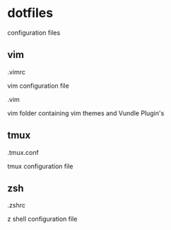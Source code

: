 # dotfiles
configuration files


## vim

.vimrc

vim configuration file

.vim

vim folder containing vim themes and Vundle Plugin's


## tmux

.tmux.conf

tmux configuration file


## zsh

.zshrc

z shell configuration file

